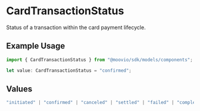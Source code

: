 # CardTransactionStatus

Status of a transaction within the card payment lifecycle.

## Example Usage

```typescript
import { CardTransactionStatus } from "@moovio/sdk/models/components";

let value: CardTransactionStatus = "confirmed";
```

## Values

```typescript
"initiated" | "confirmed" | "canceled" | "settled" | "failed" | "completed"
```